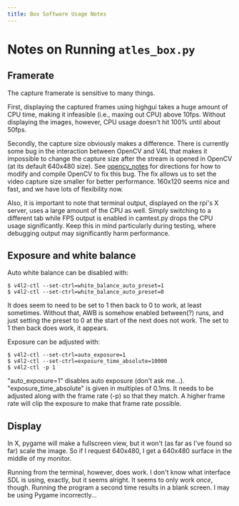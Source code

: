 ```yaml
---
title: Box Software Usage Notes
---
```


# Notes on Running `atles_box.py`

## Framerate

The capture framerate is sensitive to many things.

First, displaying the captured frames using highgui takes a huge amount of CPU time, making it infeasible (i.e., maxing out CPU) above 10fps.  Without displaying the images, however, CPU usage doesn't hit 100% until about 50fps.

Secondly, the capture size obviously makes a difference.  There is currently some bug in the interaction between OpenCV and V4L that makes it impossible to change the capture size after the stream is opened in OpenCV (at its default 640x480 size).  See [opencv_notes](opencv_notes) for directions for how to modify and compile OpenCV to fix this bug.  The fix allows us to set the video capture size smaller for better performance.  160x120 seems nice and fast, and we have lots of flexibility now.

Also, it is important to note that terminal output, displayed on the rpi's X server, uses a large amount of the CPU as well.  Simply switching to a different tab while FPS output is enabled in camtest.py drops the CPU usage significantly.  Keep this in mind particularly during testing, where debugging output may significantly harm performance.

## Exposure and white balance

Auto white balance can be disabled with:

    $ v4l2-ctl --set-ctrl=white_balance_auto_preset=1
    $ v4l2-ctl --set-ctrl=white_balance_auto_preset=0

It does seem to need to be set to 1 then back to 0 to work, at least sometimes.  Without that, AWB is somehow enabled between(?) runs, and just setting the preset to 0 at the start of the next does not work.  The set to 1 then back does work, it appears.

Exposure can be adjusted with:

    $ v4l2-ctl --set-ctrl=auto_exposure=1
    $ v4l2-ctl --set-ctrl=exposure_time_absolute=10000
    $ v4l2-ctl -p 1

"auto_exposure=1" disables auto exposure (don't ask me...).
"exposure_time_absolute" is given in multiples of 0.1ms.  It needs to be adjusted along with the frame rate (-p) so that they match.  A higher frame rate will clip the exposure to make that frame rate possible.

## Display

In X, pygame will make a fullscreen view, but it won't (as far as I've found so far) scale the image.  So if I request 640x480, I get a 640x480 surface in the middle of my monitor.

Running from the terminal, however, does work.  I don't know what interface SDL is using, exactly, but it seems alright.  It seems to only work *once*, though.  Running the program a second time results in a blank screen.  I may be using Pygame incorrectly...

